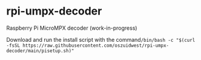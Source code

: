 # rpi-umpx-decoder
Raspberry Pi MicroMPX decoder (work-in-progress)

Download and run the install script with the command```/bin/bash -c "$(curl -fsSL https://raw.githubusercontent.com/oszuidwest/rpi-umpx-decoder/main/pisetup.sh)"```

